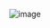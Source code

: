 ![image](https://github.com/ilrexho2011/Project-EULER-Possible-Solutions-Problems-201_to_300/assets/61479363/b4f22346-9da3-468c-8740-85e3e46ad056)

